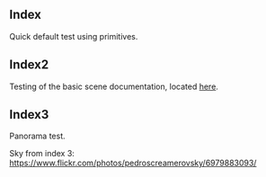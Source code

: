 ## Index

Quick default test using primitives.

## Index2

Testing of the basic scene documentation, located [here](https://aframe.io/docs/0.5.0/guides/).

## Index3
Panorama test.

Sky from index 3: https://www.flickr.com/photos/pedroscreamerovsky/6979883093/
